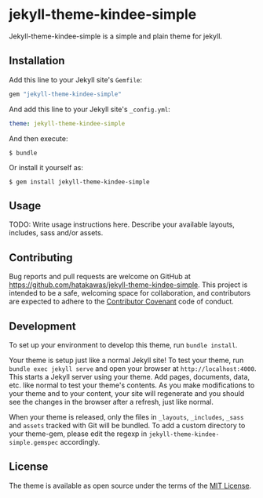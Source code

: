 # jekyll-theme-kindee-simple

Jekyll-theme-kindee-simple is a simple and plain theme for jekyll.

## Installation

Add this line to your Jekyll site's `Gemfile`:

```ruby
gem "jekyll-theme-kindee-simple"
```

And add this line to your Jekyll site's `_config.yml`:

```yaml
theme: jekyll-theme-kindee-simple
```

And then execute:

    $ bundle

Or install it yourself as:

    $ gem install jekyll-theme-kindee-simple

## Usage

TODO: Write usage instructions here. Describe your available layouts, includes, sass and/or assets.

## Contributing

Bug reports and pull requests are welcome on GitHub at https://github.com/hatakawas/jekyll-theme-kindee-simple. This project is intended to be a safe, welcoming space for collaboration, and contributors are expected to adhere to the [Contributor Covenant](http://contributor-covenant.org) code of conduct.

## Development

To set up your environment to develop this theme, run `bundle install`.

Your theme is setup just like a normal Jekyll site! To test your theme, run `bundle exec jekyll serve` and open your browser at `http://localhost:4000`. This starts a Jekyll server using your theme. Add pages, documents, data, etc. like normal to test your theme's contents. As you make modifications to your theme and to your content, your site will regenerate and you should see the changes in the browser after a refresh, just like normal.

When your theme is released, only the files in `_layouts`, `_includes`, `_sass` and `assets` tracked with Git will be bundled.
To add a custom directory to your theme-gem, please edit the regexp in `jekyll-theme-kindee-simple.gemspec` accordingly.

## License

The theme is available as open source under the terms of the [MIT License](https://opensource.org/licenses/MIT).

